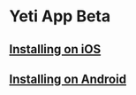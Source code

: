 # Yeti App Beta

## [Installing on iOS](Yeti-App-Beta-iOS)

## [Installing on Android](Yeti-App-Beta-Android)
